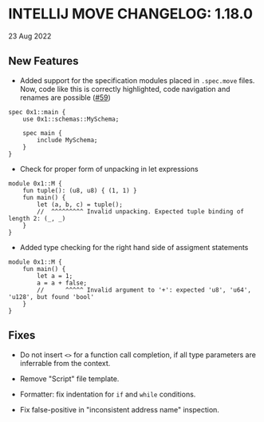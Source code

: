 # INTELLIJ MOVE CHANGELOG: 1.18.0

23 Aug 2022

## New Features

* Added support for the specification modules placed in `.spec.move` files. Now, code like this is correctly highlighted, 
code navigation and renames are possible ([#59](https://github.com/pontem-network/intellij-move/issues/59))
```move
spec 0x1::main {
    use 0x1::schemas::MySchema;
    
    spec main {
        include MySchema; 
    }
}
```

* Check for proper form of unpacking in let expressions
```move
module 0x1::M {
    fun tuple(): (u8, u8) { (1, 1) }
    fun main() {
        let (a, b, c) = tuple();
        //  ^^^^^^^^^ Invalid unpacking. Expected tuple binding of length 2: (_, _) 
    }
} 
```

* Added type checking for the right hand side of assigment statements
```move
module 0x1::M {
    fun main() {
        let a = 1;
        a = a + false;
        //      ^^^^^ Invalid argument to '+': expected 'u8', 'u64', 'u128', but found 'bool'
    }
} 
```

## Fixes

* Do not insert `<>` for a function call completion, if all type parameters are inferrable from the context.

* Remove "Script" file template.

* Formatter: fix indentation for `if` and `while` conditions. 

* Fix false-positive in "inconsistent address name" inspection. 
